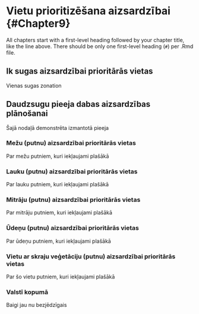 # Vietu prioritizēšana aizsardzībai  {#Chapter9}

All chapters start with a first-level heading followed by your chapter title, like the line above. There should be only one first-level heading (`#`) per .Rmd file.

## Ik sugas aizsardzībai prioritārās vietas

Vienas sugas zonation

## Daudzsugu pieeja dabas aizsardzības plānošanai

Šajā nodaļā demonstrēta izmantotā pieeja

### Mežu (putnu) aizsardzībai prioritārās vietas 

Par mežu putniem, kuri iekļaujami plašākā 

### Lauku (putnu) aizsardzībai prioritārās vietas

Par lauku putniem, kuri iekļaujami plašākā 

### Mitrāju (putnu) aizsardzībai prioritārās vietas

Par mitrāju putniem, kuri iekļaujami plašākā 

### Ūdeņu (putnu) aizsardzībai prioritārās vietas 

Par ūdeņu putniem, kuri iekļaujami plašākā 

### Vietu ar skraju veģetāciju (putnu) aizsardzībai prioritārās vietas

Par šo vietu putniem, kuri iekļaujami plašākā 

### Valstī kopumā

Baigi jau nu bezjēdzīgais
